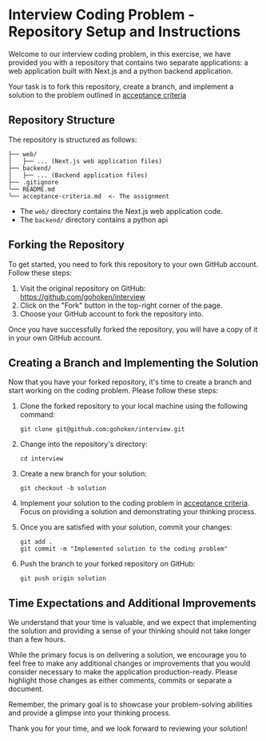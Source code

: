 # Interview Coding Problem - Repository Setup and Instructions

Welcome to our interview coding problem, in this exercise, we have provided you with a repository that contains two separate applications: a web application built with Next.js and a python backend application. 

Your task is to fork this repository, create a branch, and implement a solution to the problem outlined in [acceptance criteria](./acceptance-criteria.md)

## Repository Structure

The repository is structured as follows:

```
├── web/
│   ├── ... (Next.js web application files)
├── backend/
│   ├── ... (Backend application files)
├── .gitignore
└── README.md
└── acceptance-criteria.md  <- The assignment
```

- The `web/` directory contains the Next.js web application code.
- The `backend/` directory contains a python api

## Forking the Repository

To get started, you need to fork this repository to your own GitHub account. Follow these steps:

1. Visit the original repository on GitHub: https://github.com/gohoken/interview
2. Click on the "Fork" button in the top-right corner of the page.
3. Choose your GitHub account to fork the repository into.

Once you have successfully forked the repository, you will have a copy of it in your own GitHub account.

## Creating a Branch and Implementing the Solution

Now that you have your forked repository, it's time to create a branch and start working on the coding problem. Please follow these steps:

1. Clone the forked repository to your local machine using the following command:
   ```
   git clone git@github.com:gohoken/interview.git
   ```

2. Change into the repository's directory:
   ```
   cd interview
   ```

3. Create a new branch for your solution:
   ```
   git checkout -b solution
   ```

4. Implement your solution to the coding problem in [acceptance criteria](./acceptance-criteria.md). 
   Focus on providing a solution and demonstrating your thinking process.

5. Once you are satisfied with your solution, commit your changes:
   ```
   git add .
   git commit -m "Implemented solution to the coding problem"
   ```

6. Push the branch to your forked repository on GitHub:
   ```
   git push origin solution
   ```

## Time Expectations and Additional Improvements

We understand that your time is valuable, and we expect that implementing the solution and providing a sense of your thinking should not take longer than a few hours.

While the primary focus is on delivering a solution, we encourage you to feel free to make any additional changes or improvements that you would consider necessary to make the application production-ready. Please highlight those changes as either comments, commits or separate a document.

Remember, the primary goal is to showcase your problem-solving abilities and provide a glimpse into your thinking process.

Thank you for your time, and we look forward to reviewing your solution!